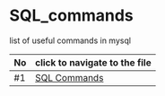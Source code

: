 # SQL_commands
list of useful commands in mysql

|No | click to navigate to the file                                |
|---|--------------------------------------------------------------------------|
|#1 |[SQL Commands](https://github.com/Saqlaen/SQL_commands/blob/main/SQL.md)|
